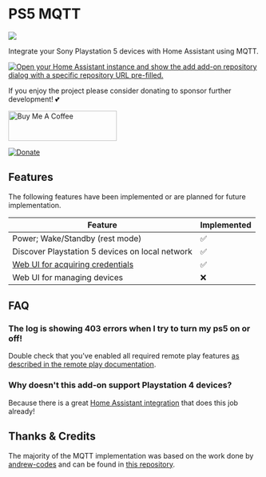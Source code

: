 # PS5 MQTT
[![](https://dcbadge.vercel.app/api/server/BnmvYHvz5N&style=flat)](https://discord.gg/BnmvYHvz5N)

Integrate your Sony Playstation 5 devices with Home Assistant using MQTT.

[![Open your Home Assistant instance and show the add add-on repository dialog with a specific repository URL pre-filled.](https://my.home-assistant.io/badges/supervisor_add_addon_repository.svg)](https://my.home-assistant.io/redirect/supervisor_add_addon_repository/?repository_url=https%3A%2F%2Fgithub.com%2FFunkeyFlo%2Fps5-mqtt)

If you enjoy the project please consider donating to sponsor further development! 💕

<a href="https://www.buymeacoffee.com/funkeyflo" target="_blank"><img src="https://cdn.buymeacoffee.com/buttons/v2/default-yellow.png" alt="Buy Me A Coffee" style="height: 60px !important;width: 217px !important;" ></a>

[![Donate](https://img.shields.io/badge/Donate-PayPal-green.svg)](https://www.paypal.com/donate/?hosted_button_id=VLDJUM2CMHMNG)

## Features
The following features have been implemented or are planned for future implementation.

| Feature                                         | Implemented |
| ----------------------------------------------- | ----------- |
| Power; Wake/Standby (rest mode)                 | ✅           |
| Discover Playstation 5 devices on local network | ✅           |
| [Web UI for acquiring credentials](https://community.home-assistant.io/t/ps5-mqtt-control-playstation-5-devices-using-mqtt/441141#authentication-ui-v600-2)                | ✅           |
| Web UI for managing devices                     | ❌           |

## FAQ

### The log is showing 403 errors when I try to turn my ps5 on or off!
Double check that you've enabled all required remote play features [as described in the remote play documentation](https://remoteplay.dl.playstation.net/remoteplay/lang/en/ps5_mobile.html#section3).

### Why doesn't this add-on support Playstation 4 devices?
Because there is a great [Home Assistant integration](https://www.home-assistant.io/integrations/ps4/) that does this job already!

## Thanks & Credits
The majority of the MQTT implementation was based on the work done by [andrew-codes](https://github.com/andrew-codes) and can be found in [this repository](https://github.com/andrew-codes/home-automation).
